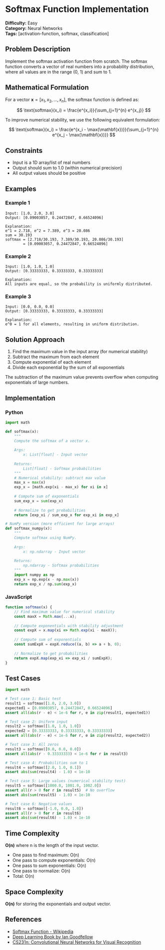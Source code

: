 # Softmax Function Implementation

**Difficulty:** Easy  
**Category:** Neural Networks  
**Tags:** [activation-function, softmax, classification]

## Problem Description

Implement the softmax activation function from scratch. The softmax function converts a vector of real numbers into a probability distribution, where all values are in the range (0, 1) and sum to 1.

## Mathematical Formulation

For a vector $\mathbf{x} = [x_1, x_2, ..., x_n]$, the softmax function is defined as:

$$
\text{softmax}(x_i) = \frac{e^{x_i}}{\sum_{j=1}^{n} e^{x_j}}
$$

To improve numerical stability, we use the following equivalent formulation:

$$
\text{softmax}(x_i) = \frac{e^{x_i - \max(\mathbf{x})}}{\sum_{j=1}^{n} e^{x_j - \max(\mathbf{x})}}
$$

## Constraints

- Input is a 1D array/list of real numbers
- Output should sum to 1.0 (within numerical precision)
- All output values should be positive

## Examples

### Example 1
```
Input: [1.0, 2.0, 3.0]
Output: [0.09003057, 0.24472847, 0.66524096]

Explanation:
e^1 = 2.718, e^2 = 7.389, e^3 = 20.086
sum = 30.193
softmax = [2.718/30.193, 7.389/30.193, 20.086/30.193]
        = [0.09003057, 0.24472847, 0.66524096]
```

### Example 2
```
Input: [1.0, 1.0, 1.0]
Output: [0.33333333, 0.33333333, 0.33333333]

Explanation:
All inputs are equal, so the probability is uniformly distributed.
```

### Example 3
```
Input: [0.0, 0.0, 0.0]
Output: [0.33333333, 0.33333333, 0.33333333]

Explanation:
e^0 = 1 for all elements, resulting in uniform distribution.
```

## Solution Approach

1. Find the maximum value in the input array (for numerical stability)
2. Subtract the maximum from each element
3. Compute exponential of each element
4. Divide each exponential by the sum of all exponentials

The subtraction of the maximum value prevents overflow when computing exponentials of large numbers.

## Implementation

### Python
```python
import math

def softmax(x):
    """
    Compute the softmax of a vector x.
    
    Args:
        x: List[float] - Input vector
    
    Returns:
        List[float] - Softmax probabilities
    """
    # Numerical stability: subtract max value
    max_x = max(x)
    exp_x = [math.exp(xi - max_x) for xi in x]
    
    # Compute sum of exponentials
    sum_exp_x = sum(exp_x)
    
    # Normalize to get probabilities
    return [exp_xi / sum_exp_x for exp_xi in exp_x]

# NumPy version (more efficient for large arrays)
def softmax_numpy(x):
    """
    Compute softmax using NumPy.
    
    Args:
        x: np.ndarray - Input vector
    
    Returns:
        np.ndarray - Softmax probabilities
    """
    import numpy as np
    exp_x = np.exp(x - np.max(x))
    return exp_x / np.sum(exp_x)
```

### JavaScript
```javascript
function softmax(x) {
    // Find maximum value for numerical stability
    const maxX = Math.max(...x);
    
    // Compute exponentials with stability adjustment
    const expX = x.map(xi => Math.exp(xi - maxX));
    
    // Compute sum of exponentials
    const sumExpX = expX.reduce((a, b) => a + b, 0);
    
    // Normalize to get probabilities
    return expX.map(exp_xi => exp_xi / sumExpX);
}
```

## Test Cases

```python
import math

# Test case 1: Basic test
result1 = softmax([1.0, 2.0, 3.0])
expected1 = [0.09003057, 0.24472847, 0.66524096]
assert all(abs(r - e) < 1e-6 for r, e in zip(result1, expected1))

# Test case 2: Uniform input
result2 = softmax([1.0, 1.0, 1.0])
expected2 = [0.33333333, 0.33333333, 0.33333333]
assert all(abs(r - e) < 1e-6 for r, e in zip(result2, expected2))

# Test case 3: All zeros
result3 = softmax([0.0, 0.0, 0.0])
assert all(abs(r - 0.33333333) < 1e-6 for r in result3)

# Test case 4: Probabilities sum to 1
result4 = softmax([2.0, 1.0, 0.1])
assert abs(sum(result4) - 1.0) < 1e-10

# Test case 5: Large values (numerical stability test)
result5 = softmax([1000.0, 1001.0, 1002.0])
assert all(r > 0 for r in result5)  # No overflow
assert abs(sum(result5) - 1.0) < 1e-10

# Test case 6: Negative values
result6 = softmax([-1.0, 0.0, 1.0])
assert all(r > 0 for r in result6)
assert abs(sum(result6) - 1.0) < 1e-10
```

## Time Complexity

**O(n)** where n is the length of the input vector.
- One pass to find maximum: O(n)
- One pass to compute exponentials: O(n)
- One pass to sum exponentials: O(n)
- One pass to normalize: O(n)
- Total: O(n)

## Space Complexity

**O(n)** for storing the exponentials and output vector.

## References

- [Softmax Function - Wikipedia](https://en.wikipedia.org/wiki/Softmax_function)
- [Deep Learning Book by Ian Goodfellow](https://www.deeplearningbook.org/)
- [CS231n: Convolutional Neural Networks for Visual Recognition](http://cs231n.github.io/linear-classify/#softmax)
